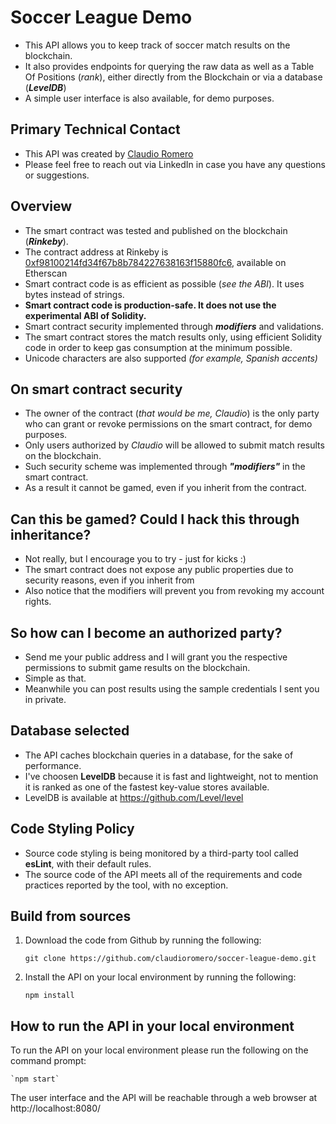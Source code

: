 # Soccer League Demo
- This API allows you to keep track of soccer match results on the blockchain.
- It also provides endpoints for querying the raw data as well as a Table Of Positions (*rank*), 
either directly from the Blockchain or via a database (***LevelDB***)
- A simple user interface is also available, for demo purposes.

## Primary Technical Contact
- This API was created by [Claudio Romero](https://ar.linkedin.com/in/claudioromero)
- Please feel free to reach out via LinkedIn in case you have any questions or suggestions.

## Overview
- The smart contract was tested and published on the blockchain (***Rinkeby***). 
- The contract address at Rinkeby is [0xf98100214fd34f67b8b784227638163f15880fc6](https://rinkeby.etherscan.io/address/0xf98100214fd34f67b8b784227638163f15880fc6), available on Etherscan
- Smart contract code is as efficient as possible (*see the ABI*). It uses bytes instead of strings.
- **Smart contract code is production-safe. It does not use the experimental ABI of Solidity.**
- Smart contract security implemented through ***modifiers*** and validations.
- The smart contract stores the match results only, using efficient Solidity code in order to keep gas consumption at the minimum possible.
- Unicode characters are also supported *(for example, Spanish accents)*

## On smart contract security
- The owner of the contract (*that would be me, Claudio*) is the only party who can grant or revoke permissions on the smart contract, for demo purposes.
- Only users authorized by *Claudio* will be allowed to submit match results on the blockchain.
- Such security scheme was implemented through ***"modifiers"*** in the smart contract. 
- As a result it cannot be gamed, even if you inherit from the contract.

## Can this be gamed? Could I hack this through inheritance?
- Not really, but I encourage you to try - just for kicks :)
- The smart contract does not expose any public properties due to security reasons, even if you inherit from
- Also notice that the modifiers will prevent you from revoking my account rights.

## So how can I become an authorized party?
- Send me your public address and I will grant you the respective permissions to submit game results on the blockchain.
- Simple as that.
- Meanwhile you can post results using the sample credentials I sent you in private.

## Database selected
- The API caches blockchain queries in a database, for the sake of performance.
- I've choosen **LevelDB** because it is fast and lightweight, not to mention it is ranked as one of the fastest key-value stores available.
- LevelDB is available at https://github.com/Level/level

## Code Styling Policy
- Source code styling is being monitored by a third-party tool called **esLint**, with their default rules.
- The source code of the API meets all of the requirements and code practices reported by the tool, with no exception.

## Build from sources

1) Download the code from Github by running the following:

    `git clone https://github.com/claudioromero/soccer-league-demo.git`


2) Install the API on your local environment by running the following:

    `npm install`

## How to run the API in your local environment

To run the API on your local environment please run the following on the command prompt:

    `npm start`

The user interface and the API will be reachable through a web browser at http://localhost:8080/

